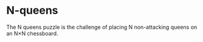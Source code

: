 # N-queens

The N queens puzzle is the challenge of placing N non-attacking queens on an N×N chessboard.
